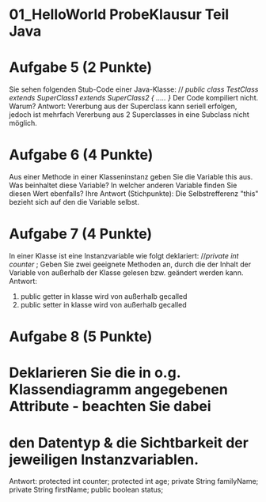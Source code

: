 # 01_HelloWorld ProbeKlausur Teil Java

# Aufgabe 5 (2 Punkte)
Sie sehen folgenden Stub-Code einer Java-Klasse:
// *public class TestClass extends SuperClass1 extends SuperClass2 { ….. }*
Der Code kompiliert nicht. Warum?
Antwort:
Vererbung aus der Superclass kann seriell erfolgen, jedoch ist mehrfach Vererbung aus 2 Superclasses in eine Subclass nicht möglich.

# Aufgabe 6 (4 Punkte)
Aus einer Methode in einer Klasseninstanz geben Sie die Variable this aus.
Was beinhaltet diese Variable? In welcher anderen Variable finden Sie diesen Wert ebenfalls?
Ihre Antwort (Stichpunkte):
Die Selbstrefferenz "this" bezieht sich auf den die Variable selbst.

# Aufgabe 7 (4 Punkte)
In einer Klasse ist eine Instanzvariable wie folgt deklariert: //*private int counter* ; 
Geben Sie zwei geeignete Methoden an, durch die der Inhalt der Variable von außerhalb der Klasse gelesen bzw. geändert werden kann.
Antwort:
1. public getter in klasse wird von außerhalb gecalled
2. public setter in klasse wird von außerhalb gecalled

# Aufgabe 8 (5 Punkte)
# Deklarieren Sie die in o.g. Klassendiagramm angegebenen Attribute - beachten Sie dabei
# den Datentyp & die Sichtbarkeit der jeweiligen Instanzvariablen.
Antwort:
protected int counter;
protected int age;
private String familyName;
private String firstName;
public boolean status;
